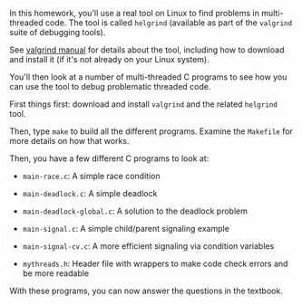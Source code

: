In this homework, you'll use a real tool on Linux to find problems in
multi-threaded code. The tool is called `helgrind` (available as part of the
`valgrind` suite of debugging tools).

See [valgrind manual](http://valgrind.org/docs/manual/hg-manual.html) for details
about the tool, including how to download and install it (if it's not already on
your Linux system).

You'll then look at a number of multi-threaded C programs to see how you can
use the tool to debug problematic threaded code.

First things first: download and install `valgrind` and the related `helgrind`
tool.

Then, type `make` to build all the different programs. Examine the `Makefile`
for more details on how that works.

Then, you have a few different C programs to look at:

- `main-race.c`: A simple race condition

- `main-deadlock.c`: A simple deadlock

- `main-deadlock-global.c`: A solution to the deadlock problem

- `main-signal.c`: A simple child/parent signaling example

- `main-signal-cv.c`: A more efficient signaling via condition variables

- `mythreads.h`: Header file with wrappers to make code check errors and be more readable

With these programs, you can now answer the questions in the textbook.
